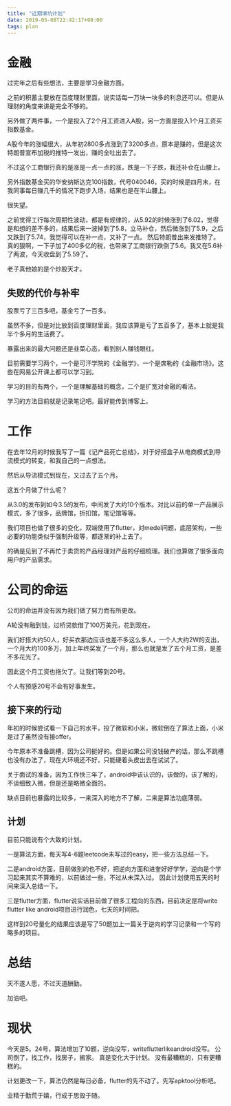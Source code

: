 ```yaml
---
title: "近期填坑计划"
date: 2019-05-08T22:42:17+08:00
tags: plan
---
```


# 金融

过完年之后有些想法，主要是学习金融方面。

之前的积蓄主要放在百度理财里面，说实话每一万块一块多的利息还可以。但是从理财的角度来讲是完全不够的。

另外做了两件事，一个是投入了2个月工资进入A股，另一方面是投入1个月工资买指数基金。

A股今年的涨幅很大，从年初2800多点涨到了3200多点，原本是赚的，但是这次特朗普宣布加税的推特一发出，赚的全吐出去了。

不过这个工商银行真的是涨是一点一点的涨，跌是一下子跌，我还补仓在山腰上。

另外指数基金买的华安纳斯达克100指数，代号040046，买的时候是四月末，在我同事每日赚几千的情况下跑步入场，结果也是在半山腰上。

很失望。

之前觉得工行每次周期性波动，都是有规律的，从5.92的时候涨到了6.02，觉得是和想的差不多的，结果后来一波掉到了5.8，立马补仓，然后微涨到了5.9，之后又跌到了5.74，我觉得可以在补一点，又补了一点。
然后特朗普出来发推特了。真的狠啊，一下子加了400多亿的税，也带来了工商银行跌倒了5.6。我又在5.6补了两波，今天收盘到了5.59了。

老子真他娘的是个炒股天才。

## 失败的代价与补牢

股票亏了三百多吧，基金亏了一百多。

虽然不多，但是对比放到百度理财里面，我应该算是亏了五百多了，基本上就是我半个多月的生活费了。

暴露出来的最大问题还是韭菜心态，看到别人赚钱眼红。

目前需要学习两个，一个是可汗学院的《金融学》，一个是席勒的《金融市场》。这些在网易公开课上都可以学习到。

学习的目的有两个，一个是理解基础的概念，二个是扩宽对金融的看法。

学习的方法目前就是记录笔记吧。最好能传到博客上。

# 工作

在去年12月的时候我写了一篇《记产品死亡总结》，对于好搭盒子从电商模式到导流模式的转变，和我自己的一点想法。

然后从导流模式到现在，又过去了五个月。

这五个月做了什么呢？

从3.0的发布到如今3.5的发布，中间发了大约10个版本。对比以前的单一产品展示模式，多了很多，品牌馆，折扣馆，笔记馆等等。

我们项目也做了很多的变化，双端使用了flutter，对medel问题，底层架构，一些必要的功能类似于强制升级等，都逐渐的补上去了。

的确是见到了不再忙于卖货的产品经理对产品的仔细梳理。我们也算做了很多面向用户的产品需求。

# 公司的命运

公司的命运并没有因为我们做了努力而有所更改。

A轮没有融到钱，过桥贷款借了100万美元，花到现在。

我们好搭大约50人，好买衣那边应该也差不多这么多人，一个人大约2W的支出，一个月大约100多万，加上年终奖发了一个月，那么也就是发了五个月工资，是差不多花光了。

因此这个月工资也拖欠了。让我们等到20号。

个人有预感20号不会有好事发生。

## 接下来的行动

年初的时候尝试看一下自己的水平，投了微软和小米，微软倒在了算法上面，小米是过了虽然没有接offer。

今年原本不准备跳槽，因为公司挺好的。但是如果公司没钱破产的话，那么不跳槽也没有办法了，现在大环境还不好，只能硬着头皮出去在试试了。

关于面试的准备，因为工作快三年了，android中该认识的，该做的，该了解的，不谈细致入微，但是还是略微全面的。

缺点目前也暴露的比较多，一来深入的地方不了解，二来是算法功底薄弱。

## 计划

目前只能说有个大致的计划。

一是算法方面，每天写4-6题leetcode未写过的easy，把一些方法总结一下。

二是android方面，目前做别的也不好，把逆向方面和进奎好好学学，逆向是个学习起来其实不算难的，以前做过一些，不过从未深入过。
因此计划使用五天的时间来深入总结一下。

三是flutter方面，flutter说实话目前做了很多工程向的东西，目前决定是将write flutter like android项目进行润色，七天的时间把。

这样到20号量化的结果应该是写了50题加上一篇关于逆向的学习记录和一个写的略多的项目。

# 总结

天不遂人愿，不过天道酬勤。

加油吧。

# 现状

今天是5。24号，算法增加了10题，逆向没写，writeflutterlikeandroid没写。
公司倒了，找工作，找房子，搬家。
真是变化大于计划。
没有最糟糕的，只有更糟糕的。

计划更改一下，算法仍然是每日必备，flutter的先不动了。先写apktool分析吧。

业精于勤荒于嬉，行成于思毁于随。